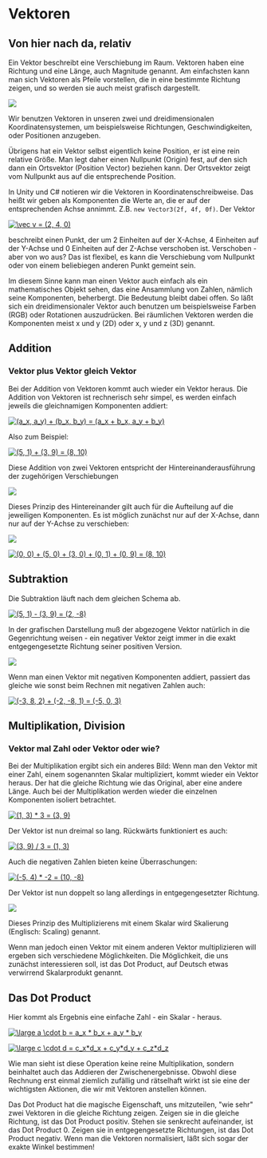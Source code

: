Vektoren
========

Von hier nach da, relativ
-------------------------

Ein Vektor beschreibt eine Verschiebung im Raum. Vektoren haben eine Richtung und eine Länge, auch Magnitude genannt.
Am einfachsten kann man sich Vektoren als Pfeile vorstellen, die in eine bestimmte Richtung zeigen, und so werden sie auch meist grafisch dargestellt.

<img src="https://cdn.rawgit.com/jiDOK/FQ1Wiki/master/VectorsSVG/Vektoren01.svg">

Wir benutzen Vektoren in unseren zwei und dreidimensionalen Koordinatensystemen, um beispielsweise Richtungen, Geschwindigkeiten, oder Positionen anzugeben.

Übrigens hat ein Vektor selbst eigentlich keine Position, er ist eine rein relative Größe. Man legt daher einen Nullpunkt (Origin) fest, auf den sich dann ein Ortsvektor (Position Vector) beziehen kann. Der Ortsvektor zeigt vom Nullpunkt aus auf die entsprechende Position.

In Unity und C# notieren wir die Vektoren in Koordinatenschreibweise. Das heißt wir geben als Komponenten die Werte an, die er auf der entsprechenden Achse annimmt. Z.B. `new Vector3(2f, 4f, 0f)`. Der Vektor 

<a href="https://www.codecogs.com/eqnedit.php?latex=\vec&space;v&space;=&space;(2,&space;4,&space;0)" target="_blank"><img src="https://latex.codecogs.com/svg.latex?\vec&space;v&space;=&space;(2,&space;4,&space;0)" title="\vec v = (2, 4, 0)" /></a> 

beschreibt einen Punkt, der um 2 Einheiten auf der X-Achse, 4 Einheiten auf der Y-Achse und 0 Einheiten auf der Z-Achse verschoben ist. Verschoben - aber von wo aus? Das ist flexibel, es kann die Verschiebung vom Nullpunkt oder von einem beliebiegen anderen Punkt gemeint sein.

Im diesem Sinne kann man einen Vektor auch einfach als ein mathematisches Objekt sehen, das eine Ansammlung von Zahlen, nämlich seine Komponenten, beherbergt. Die Bedeutung bleibt dabei offen. So läßt sich ein dreidimensionaler Vektor auch benutzen um beispielsweise Farben (RGB) oder Rotationen auszudrücken. Bei räumlichen Vektoren werden die Komponenten meist x und y (2D) oder x, y und z (3D) genannt.

Addition
--------

### Vektor plus Vektor gleich Vektor

Bei der Addition von Vektoren kommt auch wieder ein Vektor heraus. Die Addition von Vektoren ist rechnerisch sehr simpel, es werden einfach jeweils die gleichnamigen Komponenten addiert:


<a href="https://www.codecogs.com/eqnedit.php?latex=(a_x,&space;a_y)&space;&plus;&space;(b_x,&space;b_y)&space;=&space;(a_x&space;&plus;&space;b_x,&space;a_y&space;&plus;&space;b_y)" target="_blank"><img src="https://latex.codecogs.com/svg.latex?(a_x,&space;a_y)&space;&plus;&space;(b_x,&space;b_y)&space;=&space;(a_x&space;&plus;&space;b_x,&space;a_y&space;&plus;&space;b_y)" title="(a_x, a_y) + (b_x, b_y) = (a_x + b_x, a_y + b_y)" /></a>


Also zum Beispiel:

<a href="https://www.codecogs.com/eqnedit.php?latex=(5,&space;1)&space;&plus;&space;(3,&space;9)&space;=&space;(8,&space;10)" target="_blank"><img src="https://latex.codecogs.com/svg.latex?(5,&space;1)&space;&plus;&space;(3,&space;9)&space;=&space;(8,&space;10)" title="(5, 1) + (3, 9) = (8, 10)" /></a>

Diese Addition von zwei Vektoren entspricht der Hintereinanderausführung der zugehörigen Verschiebungen

<img src="https://cdn.rawgit.com/jiDOK/FQ1Wiki/master/VectorsSVG/Vektoren02.svg">

Dieses Prinzip des Hintereinander gilt auch für die Aufteilung auf die jeweiligen Komponenten. Es ist möglich zunächst nur auf der X-Achse, dann nur auf der Y-Achse zu verschieben:

<img src="https://cdn.rawgit.com/jiDOK/FQ1Wiki/master/VectorsSVG/Vektoren04.svg">

<a href="https://www.codecogs.com/eqnedit.php?latex=(0,&space;0)&space;&plus;&space;(5,&space;0)&space;&plus;&space;(3,&space;0)&space;&plus;&space;(0,&space;1)&space;&plus;&space;(0,&space;9)&space;=&space;(8,&space;10)" target="_blank"><img src="https://latex.codecogs.com/svg.latex?(0,&space;0)&space;&plus;&space;(5,&space;0)&space;&plus;&space;(3,&space;0)&space;&plus;&space;(0,&space;1)&space;&plus;&space;(0,&space;9)&space;=&space;(8,&space;10)" title="(0, 0) + (5, 0) + (3, 0) + (0, 1) + (0, 9) = (8, 10)" /></a>

Subtraktion
-----------

Die Subtraktion läuft nach dem gleichen Schema ab.

<a href="https://www.codecogs.com/eqnedit.php?latex=(5,&space;1)&space;-&space;(3,&space;9)&space;=&space;(2,&space;-8)" target="_blank"><img src="https://latex.codecogs.com/svg.latex?(5,&space;1)&space;-&space;(3,&space;9)&space;=&space;(2,&space;-8)" title="(5, 1) - (3, 9) = (2, -8)" /></a>

In der grafischen Darstellung muß der abgezogene Vektor natürlich in die Gegenrichtung weisen -  ein negativer Vektor zeigt immer in die exakt entgegengesetzte Richtung seiner positiven Version.

<img src="https://cdn.rawgit.com/jiDOK/FQ1Wiki/master/VectorsSVG/Vektoren03.svg">

Wenn man einen Vektor mit negativen Komponenten addiert, passiert das gleiche wie sonst beim Rechnen mit negativen Zahlen auch:

<a href="https://www.codecogs.com/eqnedit.php?latex=(-3,&space;8,&space;2)&space;&plus;&space;(-2,&space;-8,&space;1)&space;=&space;(-5,&space;0,&space;3)" target="_blank"><img src="https://latex.codecogs.com/svg.latex?(-3,&space;8,&space;2)&space;&plus;&space;(-2,&space;-8,&space;1)&space;=&space;(-5,&space;0,&space;3)" title="(-3, 8, 2) + (-2, -8, 1) = (-5, 0, 3)" /></a>

Multiplikation, Division
------------------------

### Vektor mal Zahl oder Vektor oder wie?

Bei der Multiplikation ergibt sich ein anderes Bild: Wenn man den Vektor mit einer Zahl, einem sogenannten Skalar multipliziert, kommt wieder ein Vektor heraus. Der hat die gleiche Richtung wie das Original, aber eine andere Länge. Auch bei der Multiplikation werden wieder die einzelnen Komponenten isoliert betrachtet.

<a href="https://www.codecogs.com/eqnedit.php?latex=(1,&space;3)&space;*&space;3&space;=&space;(3,&space;9)" target="_blank"><img src="https://latex.codecogs.com/svg.latex?(1,&space;3)&space;*&space;3&space;=&space;(3,&space;9)" title="(1, 3) * 3 = (3, 9)" /></a>

Der Vektor ist nun dreimal so lang.
Rückwärts funktioniert es auch:

<a href="https://www.codecogs.com/eqnedit.php?latex=(3,&space;9)&space;/&space;3&space;=&space;(1,&space;3)" target="_blank"><img src="https://latex.codecogs.com/svg.latex?(3,&space;9)&space;/&space;3&space;=&space;(1,&space;3)" title="(3, 9) / 3 = (1, 3)" /></a>

Auch die negativen Zahlen bieten keine Überraschungen:

<a href="https://www.codecogs.com/eqnedit.php?latex=(-5,&space;4)&space;*&space;-2&space;=&space;(10,&space;-8)" target="_blank"><img src="https://latex.codecogs.com/svg.latex?(-5,&space;4)&space;*&space;-2&space;=&space;(10,&space;-8)" title="(-5, 4) * -2 = (10, -8)" /></a>

Der Vektor ist nun doppelt so lang allerdings in entgegengesetzter Richtung.

<img src="https://cdn.rawgit.com/jiDOK/FQ1Wiki/master/VectorsSVG/Vektoren05.svg">

Dieses Prinzip des Multiplizierens mit einem Skalar wird Skalierung (Englisch: Scaling) genannt.

Wenn man jedoch einen Vektor mit einem anderen Vektor multiplizieren will ergeben sich verschiedene Möglichkeiten.
Die Möglichkeit, die uns zunächst interessieren soll, ist das Dot Product, auf Deutsch etwas verwirrend Skalarprodukt genannt. 

Das Dot Product
---------------

Hier kommt als Ergebnis eine einfache Zahl - ein Skalar - heraus.

<a href="https://www.codecogs.com/eqnedit.php?latex=\large&space;a&space;\cdot&space;b&space;=&space;a_x&space;*&space;b_x&space;&plus;&space;a_y&space;*&space;b_y" target="_blank"><img src="https://latex.codecogs.com/svg.latex?\large&space;a&space;\cdot&space;b&space;=&space;a_x&space;*&space;b_x&space;&plus;&space;a_y&space;*&space;b_y" title="\large a \cdot b = a_x * b_x + a_y * b_y" /></a>

<a href="https://www.codecogs.com/eqnedit.php?latex=\large&space;c&space;\cdot&space;d&space;=&space;c_x*d_x&space;&plus;&space;c_y*d_y&space;&plus;&space;c_z*d_z" target="_blank"><img src="https://latex.codecogs.com/svg.latex?\large&space;c&space;\cdot&space;d&space;=&space;c_x*d_x&space;&plus;&space;c_y*d_y&space;&plus;&space;c_z*d_z" title="\large c \cdot d = c_x*d_x + c_y*d_y + c_z*d_z" /></a>

Wie man sieht ist diese Operation keine reine Multiplikation, sondern beinhaltet auch das Addieren der Zwischenergebnisse.
Obwohl diese Rechnung erst einmal ziemlich zufällig und rätselhaft wirkt ist sie eine der wichtigsten Aktionen, die wir mit Vektoren anstellen können.

Das Dot Product hat die magische Eigenschaft, uns mitzuteilen, "wie sehr" zwei Vektoren in die gleiche Richtung zeigen. Zeigen sie in die gleiche Richtung, ist das Dot Product positiv. Stehen sie senkrecht aufeinander, ist das Dot Product 0. Zeigen sie in entgegengesetzte Richtungen, ist das Dot Product negativ. Wenn man die Vektoren normalisiert, läßt sich sogar der exakte Winkel bestimmen!

